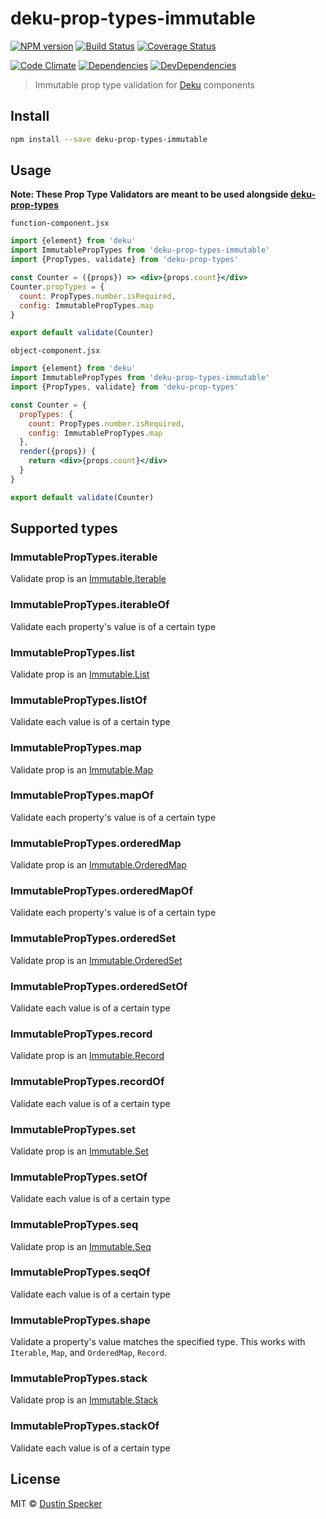 # deku-prop-types-immutable

[![NPM version](https://badge.fury.io/js/deku-prop-types-immutable.svg)](http://badge.fury.io/js/deku-prop-types-immutable) [![Build Status](https://travis-ci.org/dustinspecker/deku-prop-types-immutable.svg?branch=master)](https://travis-ci.org/dustinspecker/deku-prop-types-immutable) [![Coverage Status](https://img.shields.io/coveralls/dustinspecker/deku-prop-types-immutable.svg)](https://coveralls.io/r/dustinspecker/deku-prop-types-immutable?branch=master)

[![Code Climate](https://codeclimate.com/github/dustinspecker/deku-prop-types-immutable/badges/gpa.svg)](https://codeclimate.com/github/dustinspecker/deku-prop-types-immutable) [![Dependencies](https://david-dm.org/dustinspecker/deku-prop-types-immutable.svg)](https://david-dm.org/dustinspecker/deku-prop-types-immutable/#info=dependencies&view=table) [![DevDependencies](https://david-dm.org/dustinspecker/deku-prop-types-immutable/dev-status.svg)](https://david-dm.org/dustinspecker/deku-prop-types-immutable/#info=devDependencies&view=table)

> Immutable prop type validation for [Deku](https://github.com/dekujs/deku) components

## Install

```bash
npm install --save deku-prop-types-immutable
```

## Usage

**Note: These Prop Type Validators are meant to be used alongside [deku-prop-types](https://github.com/dustinspecker/deku-prop-types)**

`function-component.jsx`
```jsx
import {element} from 'deku'
import ImmutablePropTypes from 'deku-prop-types-immutable'
import {PropTypes, validate} from 'deku-prop-types'

const Counter = ({props}) => <div>{props.count}</div>
Counter.propTypes = {
  count: PropTypes.number.isRequired,
  config: ImmutablePropTypes.map
}

export default validate(Counter)
```

`object-component.jsx`
```jsx
import {element} from 'deku'
import ImmutablePropTypes from 'deku-prop-types-immutable'
import {PropTypes, validate} from 'deku-prop-types'

const Counter = {
  propTypes: {
    count: PropTypes.number.isRequired,
    config: ImmutablePropTypes.map
  },
  render({props}) {
    return <div>{props.count}</div>
  }
}

export default validate(Counter)
```

## Supported types
### ImmutablePropTypes.iterable
Validate prop is an [Immutable.Iterable](https://facebook.github.io/immutable-js/docs/#/Iterable)
### ImmutablePropTypes.iterableOf
Validate each property's value is of a certain type
### ImmutablePropTypes.list
Validate prop is an [Immutable.List](https://facebook.github.io/immutable-js/docs/#/List)
### ImmutablePropTypes.listOf
Validate each value is of a certain type
### ImmutablePropTypes.map
Validate prop is an [Immutable.Map](https://facebook.github.io/immutable-js/docs/#/Map)
### ImmutablePropTypes.mapOf
Validate each property's value is of a certain type
### ImmutablePropTypes.orderedMap
Validate prop is an [Immutable.OrderedMap](https://facebook.github.io/immutable-js/docs/#/OrderedMap)
### ImmutablePropTypes.orderedMapOf
Validate each property's value is of a certain type
### ImmutablePropTypes.orderedSet
Validate prop is an [Immutable.OrderedSet](https://facebook.github.io/immutable-js/docs/#/OrderedSet)
### ImmutablePropTypes.orderedSetOf
Validate each value is of a certain type
### ImmutablePropTypes.record
Validate prop is an [Immutable.Record](https://facebook.github.io/immutable-js/docs/#/Record)
### ImmutablePropTypes.recordOf
Validate each value is of a certain type
### ImmutablePropTypes.set
Validate prop is an [Immutable.Set](https://facebook.github.io/immutable-js/docs/#/Set)
### ImmutablePropTypes.setOf
Validate each value is of a certain type
### ImmutablePropTypes.seq
Validate prop is an [Immutable.Seq](https://facebook.github.io/immutable-js/docs/#/Seq)
### ImmutablePropTypes.seqOf
Validate each value is of a certain type
### ImmutablePropTypes.shape
Validate a property's value matches the specified type. This works with `Iterable`, `Map`, and `OrderedMap`, `Record`.
### ImmutablePropTypes.stack
Validate prop is an [Immutable.Stack](https://facebook.github.io/immutable-js/docs/#/Stack)
### ImmutablePropTypes.stackOf
Validate each value is of a certain type
## License
MIT © [Dustin Specker](https://github.com/dustinspecker)
